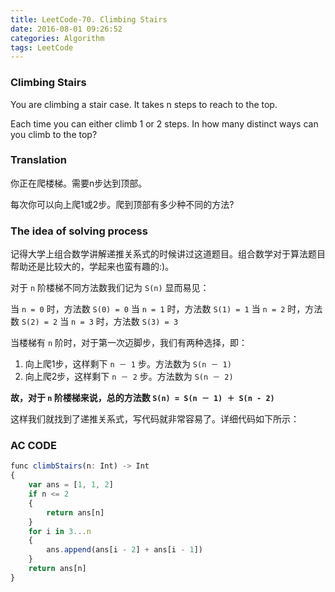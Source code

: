 ```yaml
---
title: LeetCode-70. Climbing Stairs  
date: 2016-08-01 09:26:52  
categories: Algorithm  
tags: LeetCode  
---
```


### Climbing Stairs

You are climbing a stair case. It takes n steps to reach to the top.

Each time you can either climb 1 or 2 steps. In how many distinct ways can you climb to the top?

### Translation

你正在爬楼梯。需要n步达到顶部。

每次你可以向上爬1或2步。爬到顶部有多少种不同的方法?

### The idea of solving process

记得大学上组合数学讲解递推关系式的时候讲过这道题目。组合数学对于算法题目帮助还是比较大的，学起来也蛮有趣的:)。

对于 `n` 阶楼梯不同方法数我们记为 `S(n)` 显而易见：

当 `n = 0` 时，方法数 `S(0) = 0`
当 `n = 1` 时，方法数 `S(1) = 1`
当 `n = 2` 时，方法数 `S(2) = 2`
当 `n = 3` 时，方法数 `S(3) = 3`

当楼梯有 `n` 阶时，对于第一次迈脚步，我们有两种选择，即：

1. 向上爬1步，这样剩下 `n － 1` 步。方法数为 `S(n － 1)`
2. 向上爬2步，这样剩下 `n － 2` 步。方法数为 `S(n － 2)`

**故，对于 `n` 阶楼梯来说，总的方法数 `S(n) = S(n － 1) ＋ S(n - 2)`**

这样我们就找到了递推关系式，写代码就非常容易了。详细代码如下所示：

### AC CODE

```javascript
func climbStairs(n: Int) -> Int
{
    var ans = [1, 1, 2]
    if n <= 2
    {
        return ans[n]
    }
    for i in 3...n
    {
        ans.append(ans[i - 2] + ans[i - 1])
    }    
    return ans[n]
}
```